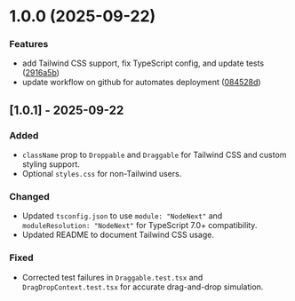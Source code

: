 # 1.0.0 (2025-09-22)


### Features

* add Tailwind CSS support, fix TypeScript config, and update tests ([2916a5b](https://github.com/YankyJayChris/react-dragster/commit/2916a5bd3b9ba9649aeecd03b6388013a3923bda))
* update workflow on github for automates deployment ([084528d](https://github.com/YankyJayChris/react-dragster/commit/084528df83290ab087d9d0c9fc3da74b31a5c66c))

## [1.0.1] - 2025-09-22
### Added
- `className` prop to `Droppable` and `Draggable` for Tailwind CSS and custom styling support.
- Optional `styles.css` for non-Tailwind users.
### Changed
- Updated `tsconfig.json` to use `module: "NodeNext"` and `moduleResolution: "NodeNext"` for TypeScript 7.0+ compatibility.
- Updated README to document Tailwind CSS usage.
### Fixed
- Corrected test failures in `Draggable.test.tsx` and `DragDropContext.test.tsx` for accurate drag-and-drop simulation.
